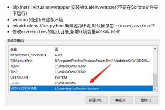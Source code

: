 - pip install virtualenvwrapper 安装virtualenvwrapper(不要在Scripts文件夹下运行)
- workon 列出所有虚拟环境
- mkvirtualenv Vue-python 新建虚拟环境,默认目录在`C:\Users\xxx\Envs`下
- 修改`mkvirtualenv`的默认目录,新增环境变量`WORKON_HOME`

![](/assets/workon.png)
